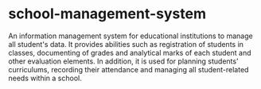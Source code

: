 # school-management-system
An information management system for educational institutions to manage all student's data. It provides abilities such as registration of students in classes, documenting of grades and analytical marks of each student and other evaluation elements. In addition, it is used for planning students’ curriculums, recording their attendance and managing all student-related needs within a school.
